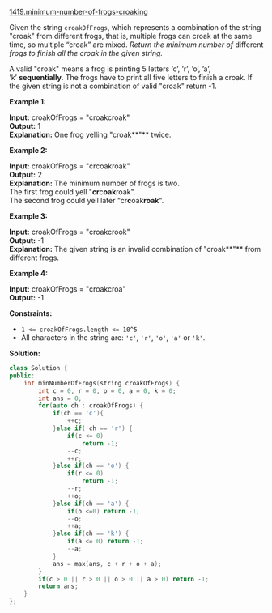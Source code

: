 [1419.minimum-number-of-frogs-croaking](https://leetcode.com/problems/minimum-number-of-frogs-croaking/)  

Given the string `croakOfFrogs`, which represents a combination of the string "croak" from different frogs, that is, multiple frogs can croak at the same time, so multiple “croak” are mixed. _Return the minimum number of_ different _frogs to finish all the croak in the given string._

A valid "croak" means a frog is printing 5 letters ‘c’, ’r’, ’o’, ’a’, ’k’ **sequentially**. The frogs have to print all five letters to finish a croak. If the given string is not a combination of valid "croak" return -1.

**Example 1:**

  
**Input:** croakOfFrogs = "croakcroak"  
**Output:** 1   
**Explanation:** One frog yelling "croak**"** twice.  

**Example 2:**

  
**Input:** croakOfFrogs = "crcoakroak"  
**Output:** 2   
**Explanation:** The minimum number of frogs is two.   
The first frog could yell "**cr**c**oak**roak".  
The second frog could yell later "cr**c**oak**roak**".  

**Example 3:**

  
**Input:** croakOfFrogs = "croakcrook"  
**Output:** -1  
**Explanation:** The given string is an invalid combination of "croak**"** from different frogs.  

**Example 4:**

  
**Input:** croakOfFrogs = "croakcroa"  
**Output:** -1  

**Constraints:**

*   `1 <= croakOfFrogs.length <= 10^5`
*   All characters in the string are: `'c'`, `'r'`, `'o'`, `'a'` or `'k'`.  



**Solution:**  

```cpp
class Solution {
public:
    int minNumberOfFrogs(string croakOfFrogs) {
        int c = 0, r = 0, o = 0, a = 0, k = 0;
        int ans = 0;
        for(auto ch : croakOfFrogs) {
            if(ch == 'c'){
                ++c;
            }else if( ch == 'r') {
                if(c <= 0)
                    return -1;
                --c;
                ++r;
            }else if(ch == 'o') {
                if(r <= 0)
                    return -1;
                --r;
                ++o;
            }else if(ch == 'a') {
                if(o <=0) return -1;
                --o;
                ++a;
            }else if(ch == 'k') {
                if(a <= 0) return -1;
                --a;
            }
            ans = max(ans, c + r + o + a);
        }
        if(c > 0 || r > 0 || o > 0 || a > 0) return -1;
        return ans;
    }
};
```
      